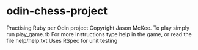 # odin-chess-project
Practising Ruby per Odin project
Copyright Jason McKee.
To play simply run play_game.rb
For more instructions type help in the game, or read the file help/help.txt
Uses RSpec for unit testing
